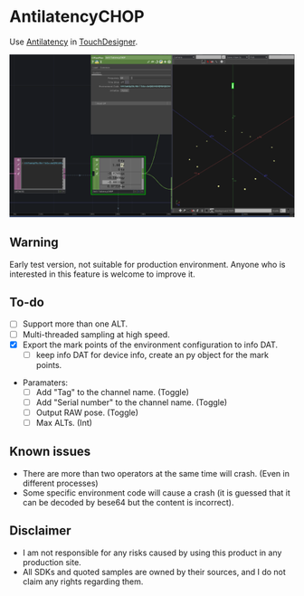 # AntilatencyCHOP

Use [Antilatency](https://antilatency.com/) in [TouchDesigner](https://derivative.ca/).

![](img/sc01.png)

## Warning
Early test version, not suitable for production environment. Anyone who is interested in this feature is welcome to improve it.


## To-do
- [ ] Support more than one ALT. 
- [ ] Multi-threaded sampling at high speed.
- [x] Export the mark points of the environment configuration to info DAT.
    - [ ] keep info DAT for device info, create an py object for the mark points.
- Paramaters:
    - [ ] Add "Tag" to the channel name. (Toggle)
    - [ ] Add "Serial number" to the channel name. (Toggle)
    - [ ] Output RAW pose. (Toggle)
    - [ ] Max ALTs. (Int)

## Known issues
- There are more than two operators at the same time will crash. (Even in different processes)
- Some specific environment code will cause a crash (it is guessed that it can be decoded by bese64 but the content is incorrect).

## Disclaimer
- I am not responsible for any risks caused by using this product in any production site.
- All SDKs and quoted samples are owned by their sources, and I do not claim any rights regarding them.